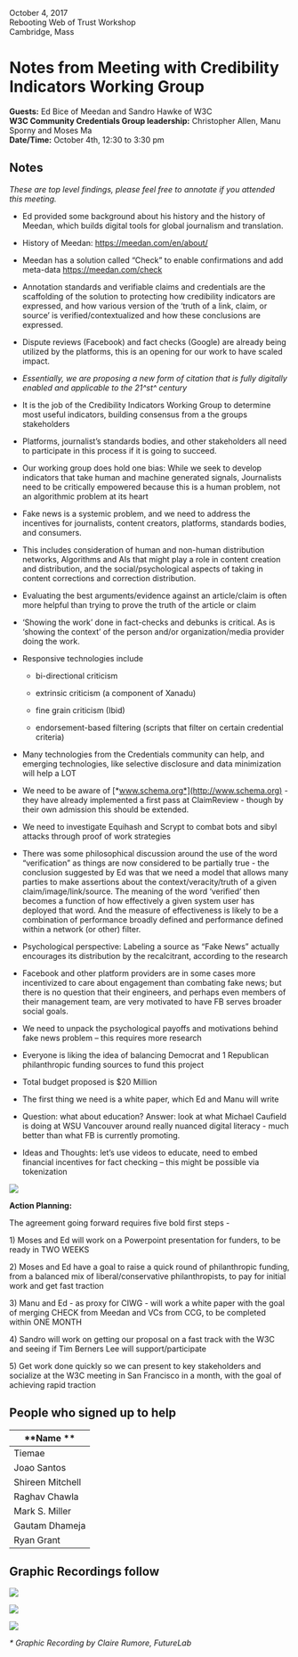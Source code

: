 October 4, 2017<br>
Rebooting Web of Trust Workshop<br>
Cambridge, Mass

# Notes from Meeting with Credibility Indicators Working Group

**Guests:** Ed Bice of Meedan and Sandro Hawke of W3C<br>
**W3C Community Credentials Group leadership:** Christopher Allen, Manu Sporny and Moses Ma<br>
**Date/Time:** October 4th, 12:30 to 3:30 pm

## Notes

*These are top level findings, please feel free to annotate if you
attended this meeting.*

-   Ed provided some background about his history and the history of
    Meedan, which builds digital tools for global journalism
    and translation.

-   History of Meedan: https://meedan.com/en/about/

-   Meedan has a solution called “Check” to enable confirmations and add
    meta-data https://meedan.com/check

<!-- -->

-   Annotation standards and verifiable claims and credentials are the
    scaffolding of the solution to protecting how credibility indicators
    are expressed, and how various version of the ‘truth of a link,
    claim, or source’ is verified/contextualized and how these
    conclusions are expressed.

-   Dispute reviews (Facebook) and fact checks (Google) are already
    being utilized by the platforms, this is an opening for our work to
    have scaled impact.

-   *Essentially, we are proposing a new form of citation that is fully
    digitally enabled and applicable to the 21^st^ century*

-   It is the job of the Credibility Indicators Working Group to
    determine most useful indicators, building consensus from a the
    groups stakeholders

-   Platforms, journalist’s standards bodies, and other stakeholders all
    need to participate in this process if it is going to succeed.

-   Our working group does hold one bias: While we seek to develop
    indicators that take human and machine generated signals,
    Journalists need to be critically empowered because this is a human
    problem, not an algorithmic problem at its heart

-   Fake news is a systemic problem, and we need to address the
    incentives for journalists, content creators, platforms, standards
    bodies, and consumers.

-   This includes consideration of human and non-human distribution
    networks, Algorithms and AIs that might play a role in content
    creation and distribution, and the social/psychological aspects of
    taking in content corrections and correction distribution.

-   Evaluating the best arguments/evidence against an article/claim is
    often more helpful than trying to prove the truth of the article or
    claim

-   ‘Showing the work’ done in fact-checks and debunks is critical. As
    is ‘showing the context’ of the person and/or organization/media
    provider doing the work.

-   Responsive technologies include

    -   bi-directional criticism

    -   extrinsic criticism (a component of Xanadu)

    -   fine grain criticism (Ibid)

    -   endorsement-based filtering (scripts that filter on certain
        credential criteria)

-   Many technologies from the Credentials community can help, and
    emerging technologies, like selective disclosure and data
    minimization will help a LOT

-   We need to be aware of [*www.schema.org*](http://www.schema.org) -
    they have already implemented a first pass at ClaimReview - though
    by their own admission this should be extended.

-   We need to investigate Equihash and Scrypt to combat bots and sibyl
    attacks through proof of work strategies

-   There was some philosophical discussion around the use of the word
    “verification” as things are now considered to be partially true -
    the conclusion suggested by Ed was that we need a model that allows
    many parties to make assertions about the context/veracity/truth of
    a given claim/image/link/source. The meaning of the word ‘verified’
    then becomes a function of how effectively a given system user has
    deployed that word. And the measure of effectiveness is likely to be
    a combination of performance broadly defined and performance defined
    within a network (or other) filter.

-   Psychological perspective: Labeling a source as “Fake News” actually
    encourages its distribution by the recalcitrant, according to the
    research

-   Facebook and other platform providers are in some cases more
    incentivized to care about engagement than combating fake news; but
    there is no question that their engineers, and perhaps even members
    of their management team, are very motivated to have FB serves
    broader social goals.

-   We need to unpack the psychological payoffs and motivations behind
    fake news problem – this requires more research

-   Everyone is liking the idea of balancing Democrat and 1 Republican
    philanthropic funding sources to fund this project

-   Total budget proposed is \$20 Million

-   The first thing we need is a white paper, which Ed and Manu will
    write

-   Question: what about education? Answer: look at what Michael
    Caufield is doing at WSU Vancouver around really nuanced digital
    literacy - much better than what FB is currently promoting.

-   Ideas and Thoughts: let’s use videos to educate, need to embed
    financial incentives for fact checking – this might be possible via
    tokenization

![](graphics/0-fake-news-0a.png)

**Action Planning:**

The agreement going forward requires five bold first steps -

1\) Moses and Ed will work on a Powerpoint presentation for funders, to
be ready in TWO WEEKS

2\) Moses and Ed have a goal to raise a quick round of philanthropic
funding, from a balanced mix of liberal/conservative philanthropists, to
pay for initial work and get fast traction

3\) Manu and Ed - as proxy for CIWG - will work a white paper with the
goal of merging CHECK from Meedan and VCs from CCG, to be completed
within ONE MONTH

4\) Sandro will work on getting our proposal on a fast track with the W3C
and seeing if Tim Berners Lee will support/participate

5\) Get work done quickly so we can present to key stakeholders and
socialize at the W3C meeting in San Francisco in a month, with the goal
of achieving rapid traction

## People who signed up to help

  **Name **          |
  ------------------|
  Tiemae             |
  Joao Santos        |
  Shireen Mitchell   |
  Raghav Chawla      |
  Mark S. Miller     |
  Gautam Dhameja     |
  Ryan Grant         |

## Graphic Recordings follow

![](graphics/0-fake-news-1a.png)

![](graphics/0-fake-news-2a.png)

![](graphics/0-fake-news-3a.png)

*\* Graphic Recording by Claire Rumore, FutureLab*
